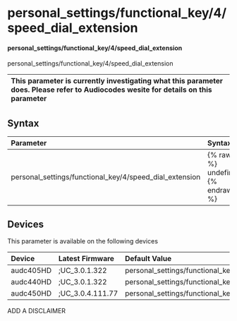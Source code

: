 ﻿---
description: personal_settings/functional_key/4/speed_dial_extension
search: false
---

# personal_settings/functional_key/4/speed_dial_extension

#### personal_settings/functional_key/4/speed_dial_extension

personal_settings/functional_key/4/speed_dial_extension


| This parameter is currently investigating what this parameter does. Please refer to Audiocodes wesite for details on this parameter | 
| :--- |

## Syntax
| Parameter | Syntax |
| :--- | :--- |
|personal_settings/functional_key/4/speed_dial_extension | {% raw %} undefined {% endraw %}|

## Devices
This parameter is available on the following devices

| Device | Latest Firmware | Default Value |
|:---|:---|:---|
| audc405HD | ;UC_3.0.1.322 | personal_settings/functional_key/4/speed_dial_extension= 
| audc440HD | ;UC_3.0.1.322 | personal_settings/functional_key/4/speed_dial_extension= 
| audc450HD | ;UC_3.0.4.111.77 | personal_settings/functional_key/4/speed_dial_extension= 

ADD A DISCLAIMER
